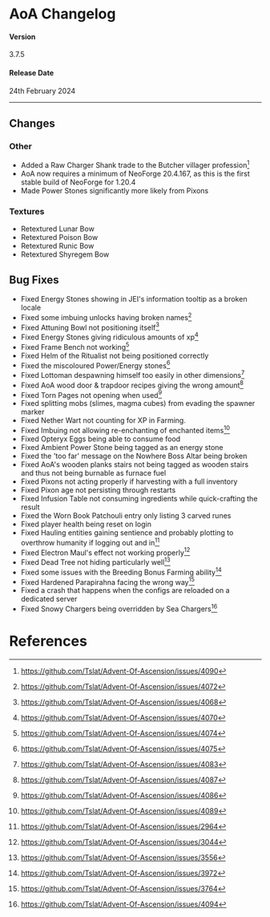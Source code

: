 # AoA Changelog
#### Version
3.7.5
#### Release Date
24th February 2024
<hr>

## Changes
### Other
* Added a Raw Charger Shank trade to the Butcher villager profession[^11]
* AoA now requires a minimum of NeoForge 20.4.167, as this is the first stable build of NeoForge for 1.20.4
* Made Power Stones significantly more likely from Pixons

### Textures
* Retextured Lunar Bow
* Retextured Poison Bow
* Retextured Runic Bow
* Retextured Shyregem Bow

## Bug Fixes
* Fixed Energy Stones showing in JEI's information tooltip as a broken locale
* Fixed some imbuing unlocks having broken names[^1]
* Fixed Attuning Bowl not positioning itself[^3]
* Fixed Energy Stones giving ridiculous amounts of xp[^4]
* Fixed Frame Bench not working[^5]
* Fixed Helm of the Ritualist not being positioned correctly
* Fixed the miscoloured Power/Energy stones[^6]
* Fixed Lottoman despawning himself too easily in other dimensions[^7]
* Fixed AoA wood door & trapdoor recipes giving the wrong amount[^8]
* Fixed Torn Pages not opening when used[^9]
* Fixed splitting mobs (slimes, magma cubes) from evading the spawner marker
* Fixed Nether Wart not counting for XP in Farming.
* Fixed Imbuing not allowing re-enchanting of enchanted items[^10]
* Fixed Opteryx Eggs being able to consume food
* Fixed Ambient Power Stone being tagged as an energy stone
* Fixed the 'too far' message on the Nowhere Boss Altar being broken
* Fixed AoA's wooden planks stairs not being tagged as wooden stairs and thus not being burnable as furnace fuel
* Fixed Pixons not acting properly if harvesting with a full inventory
* Fixed Pixon age not persisting through restarts
* Fixed Infusion Table not consuming ingredients while quick-crafting the result
* Fixed the Worn Book Patchouli entry only listing 3 carved runes
* Fixed player health being reset on login
* Fixed Hauling entities gaining sentience and probably plotting to overthrow humanity if logging out and in[^12]
* Fixed Electron Maul's effect not working properly[^13]
* Fixed Dead Tree not hiding particularly well[^14]
* Fixed some issues with the Breeding Bonus Farming ability[^15]
* Fixed Hardened Parapirahna facing the wrong way[^16]
* Fixed a crash that happens when the configs are reloaded on a dedicated server
* Fixed Snowy Chargers being overridden by Sea Chargers[^17]

# References
[^1]: https://github.com/Tslat/Advent-Of-Ascension/issues/4072
[^2]: https://github.com/Tslat/Advent-Of-Ascension/issues/4073
[^3]: https://github.com/Tslat/Advent-Of-Ascension/issues/4068
[^4]: https://github.com/Tslat/Advent-Of-Ascension/issues/4070
[^5]: https://github.com/Tslat/Advent-Of-Ascension/issues/4074
[^6]: https://github.com/Tslat/Advent-Of-Ascension/issues/4075
[^7]: https://github.com/Tslat/Advent-Of-Ascension/issues/4083
[^8]: https://github.com/Tslat/Advent-Of-Ascension/issues/4087
[^9]: https://github.com/Tslat/Advent-Of-Ascension/issues/4086
[^10]: https://github.com/Tslat/Advent-Of-Ascension/issues/4089
[^11]: https://github.com/Tslat/Advent-Of-Ascension/issues/4090
[^12]: https://github.com/Tslat/Advent-Of-Ascension/issues/2964
[^13]: https://github.com/Tslat/Advent-Of-Ascension/issues/3044
[^14]: https://github.com/Tslat/Advent-Of-Ascension/issues/3556
[^15]: https://github.com/Tslat/Advent-Of-Ascension/issues/3972
[^16]: https://github.com/Tslat/Advent-Of-Ascension/issues/3764
[^17]: https://github.com/Tslat/Advent-Of-Ascension/issues/4094